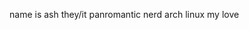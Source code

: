 name is ash
they/it
panromantic nerd
arch linux my love
<!---
the-real-ash/the-real-ash is a ✨ special ✨ repository because its `README.md` (this file) appears on your GitHub profile.
You can click the Preview link to take a look at your changes.
--->
